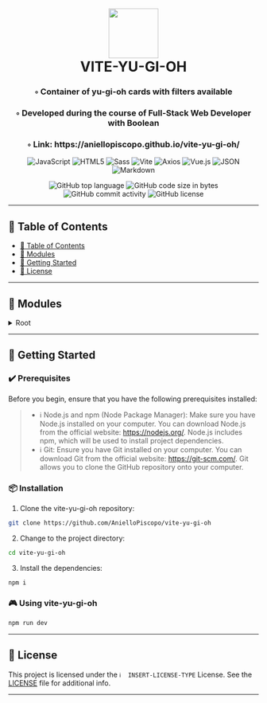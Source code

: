 <div align="center">
<h1 align="center">
<img src="https://img.shields.io/badge/Vue.js-4FC08D.svg?style&logo=vuedotjs&logoColor=white" width="100" />
<br>VITE-YU-GI-OH
</h1>
<h3>◦ Container of yu-gi-oh cards with filters available</h3>
<h3>◦ Developed during the course of Full-Stack Web Developer with Boolean</h3>
<h3>◦ Link: https://aniellopiscopo.github.io/vite-yu-gi-oh/
</h3>

<p align="center">
<img src="https://img.shields.io/badge/JavaScript-F7DF1E.svg?style&logo=JavaScript&logoColor=black" alt="JavaScript" />
<img src="https://img.shields.io/badge/HTML5-E34F26.svg?style&logo=HTML5&logoColor=white" alt="HTML5" />
<img src="https://img.shields.io/badge/Sass-CC6699.svg?style&logo=Sass&logoColor=white" alt="Sass" />
<img src="https://img.shields.io/badge/Vite-646CFF.svg?style&logo=Vite&logoColor=white" alt="Vite" />

<img src="https://img.shields.io/badge/Axios-5A29E4.svg?style&logo=Axios&logoColor=white" alt="Axios" />
<img src="https://img.shields.io/badge/Vue.js-4FC08D.svg?style&logo=vuedotjs&logoColor=white" alt="Vue.js" />
<img src="https://img.shields.io/badge/JSON-000000.svg?style&logo=JSON&logoColor=white" alt="JSON" />
<img src="https://img.shields.io/badge/Markdown-000000.svg?style&logo=Markdown&logoColor=white" alt="Markdown" />
</p>
<img src="https://img.shields.io/github/languages/top/AnielloPiscopo/vite-yu-gi-oh?style&color=5D6D7E" alt="GitHub top language" />
<img src="https://img.shields.io/github/languages/code-size/AnielloPiscopo/vite-yu-gi-oh?style&color=5D6D7E" alt="GitHub code size in bytes" />
<img src="https://img.shields.io/github/commit-activity/m/AnielloPiscopo/vite-yu-gi-oh?style&color=5D6D7E" alt="GitHub commit activity" />
<img src="https://img.shields.io/github/license/AnielloPiscopo/vite-yu-gi-oh?style&color=5D6D7E" alt="GitHub license" />
</div>

---

## 📒 Table of Contents
- [📒 Table of Contents](#-table-of-contents)
- [🧩 Modules](#modules)
- [🚀 Getting Started](#-getting-started)
- [📄 License](#-license)

---

## 🧩 Modules

<details closed><summary>Root</summary>

| File                                                                                                                                         | Summary                   |
| ---                                                                                                                                          | ---                       |
| [index.html](https://github.com/AnielloPiscopo/vite-yu-gi-oh/blob/main/index.html)                                                           | This is the main HTML entry point for your web application. It's where you define the structure of your HTML document, include CSS and JavaScript files, and specify the root element where the Vue.js application will be mounted.|
| [vite.config.js](https://github.com/AnielloPiscopo/vite-yu-gi-oh/blob/main/vite.config.js)                                                   | This is a configuration file used with Vite, which is a build tool and development server designed for modern web development. |
| [App.vue](https://github.com/AnielloPiscopo/vite-yu-gi-oh/blob/main/src\App.vue)                                                             | This is the base of the work and it serves as the root component of the Vue.js application and contains the overall layout, navigation, and the top-level structure of your app. |
| [main.js](https://github.com/AnielloPiscopo/vite-yu-gi-oh/blob/main/src\main.js)                                                             | This file is the entry point of the application. It's where you create and configure the Vue instance, set up routing (if used), and specify which component to render in the root DOM element |
| [store.js](https://github.com/AnielloPiscopo/vite-yu-gi-oh/blob/main/src\store.js)                                                           | This file contains the global and general variables and functions of the work. |
| [AppHeader.vue](https://github.com/AnielloPiscopo/vite-yu-gi-oh/blob/main/src\components\header\AppHeader.vue)                               | This is the component that represents the header tag of the webpage. |
| [AppMain.vue](https://github.com/AnielloPiscopo/vite-yu-gi-oh/blob/main/src\components\main\AppMain.vue)                                     | This is the component that represents the main tag of the webpage. |
| [CardsArchetypeSelectField.vue](https://github.com/AnielloPiscopo/vite-yu-gi-oh/blob/main/src\components\main\CardsArchetypeSelectField.vue) | This is the component that represents the filter field of the webpage containing the various archetypes of the yu-gi-oh cards. |
| [CardsContainer.vue](https://github.com/AnielloPiscopo/vite-yu-gi-oh/blob/main/src\components\main\CardsContainer.vue)                       | This is the component that represents the container of the yu-gi-oh cards. |
| [SingleCard.vue](https://github.com/AnielloPiscopo/vite-yu-gi-oh/blob/main/src\components\main\SingleCard.vue)                               | This is the component that represents a single yu-gi-oh card. |
| [AppLoader.vue](https://github.com/AnielloPiscopo/vite-yu-gi-oh/blob/main/src\components\other\AppLoader.vue)                                | This is the component that represents the loader of the application. |
| [general.css](https://github.com/AnielloPiscopo/vite-yu-gi-oh/blob/main/src\style\general.css)                                               | This is the file css that contains the general style of the work. |
| [general.css.map](https://github.com/AnielloPiscopo/vite-yu-gi-oh/blob/main/src\style\general.css.map)                                       | This is a source map file generated by SASS. |
| [general.scss](https://github.com/AnielloPiscopo/vite-yu-gi-oh/blob/main/src\style\general.scss)                                             | This is the file scss that contains the general style of the work. |
| [_variables.scss](https://github.com/AnielloPiscopo/vite-yu-gi-oh/blob/main/src\style\partials\_variables.scss)                              | This is the file scss that contains the general stylistic variables of the work. |

</details>

---

## 🚀 Getting Started

### ✔️ Prerequisites

Before you begin, ensure that you have the following prerequisites installed:
> - ℹ️ Node.js and npm (Node Package Manager): Make sure you have Node.js installed on your computer. You can download Node.js from the official website: https://nodejs.org/. Node.js includes npm, which will be used to install project dependencies.
> - ℹ️ Git: Ensure you have Git installed on your computer. You can download Git from the official website: https://git-scm.com/. Git allows you to clone the GitHub repository onto your computer.

### 📦 Installation

1. Clone the vite-yu-gi-oh repository:
```sh
git clone https://github.com/AnielloPiscopo/vite-yu-gi-oh
```

2. Change to the project directory:
```sh
cd vite-yu-gi-oh
```

3. Install the dependencies:
```sh
npm i
```

### 🎮 Using vite-yu-gi-oh

```sh
npm run dev
```

---

## 📄 License

This project is licensed under the `ℹ️  INSERT-LICENSE-TYPE` License. See the [LICENSE](./LICENSE) file for additional info.

---

